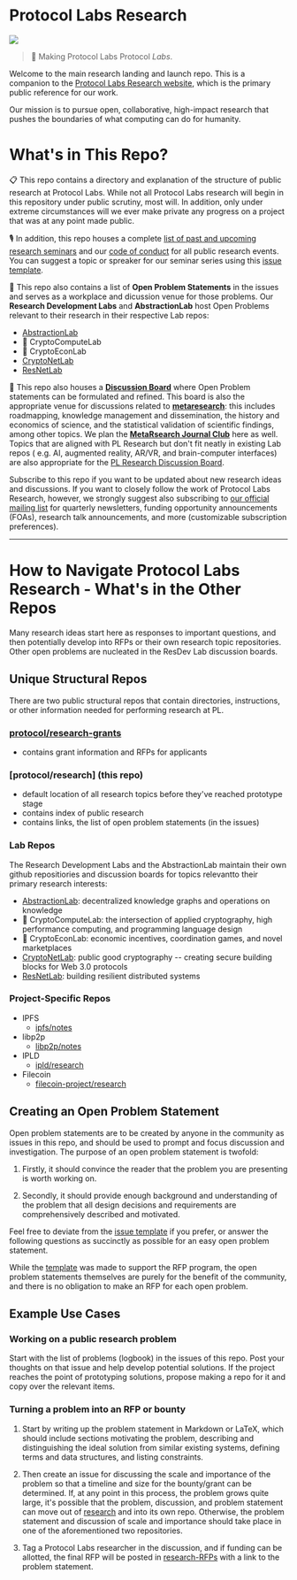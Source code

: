 # Protocol Labs Research
[![](https://img.shields.io/badge/team-research-0f41f4.svg?style=flat-square)](https://github.com/protocol/research)

> :rocket: Making Protocol Labs Protocol _Labs_.

Welcome to the main research landing and launch repo. This is a companion to the [Protocol Labs Research website](https://research.protocol.ai/), which is the primary public reference for our work.

Our mission is to pursue open, collaborative, high-impact research that pushes the boundaries of what computing can do for humanity.

# What's in This Repo?

📋 This repo contains a directory and explanation of the structure of public research at Protocol Labs.  While not all Protocol Labs research will begin in this repository under public scrutiny, most will.  In addition, only under extreme circumstances will we ever make private any progress on a project that was at any point made public.

🎙️ In addition, this repo houses a complete [list of past and upcoming research seminars](https://github.com/protocol/research/blob/master/research-events/research-seminars.md) and our [code of conduct](https://github.com/protocol/research/blob/master/research-events/code-of-conduct.md) for all public research events. You can suggest a topic or spreaker for our seminar series using this [issue template](https://github.com/protocol/research/blob/master/.github/ISSUE_TEMPLATE/research-seminar-suggestion.md). 

📝 This repo also contains a list of **Open Problem Statements** in the issues and serves as a workplace and dicussion venue for those problems.
Our **Research Development Labs** and **AbstractionLab** host Open Problems relevant to their research in their respective Lab repos:
-  [AbstractionLab](https://github.com/protocol/AbstractionLab)
-  🚧 CryptoComputeLab
-  🚧 CryptoEconLab
-  [CryptoNetLab](https://github.com/protocol/CryptoNetLab)
-  [ResNetLab](https://github.com/protocol/ResNetLab)


🎤 This repo also houses a [**Discussion Board**](https://github.com/protocol/research/discussions) where Open Problem statements can be formulated and refined. This  board is also the appropriate venue for discussions related to [**metaresearch**](https://research.protocol.ai/areas/metaresearch/): this includes roadmapping, knowledge management and dissemination, the history and economics of science, and the statistical validation of scientific findings,  among other topics. We plan the [**MetaRsearch Journal Club**](https://github.com/protocol/research/discussions/categories/metaresearch-journal-club) here as well. Topics that are aligned with PL Research but don't fit neatly in existing Lab repos ( e.g. AI, augmented reality, AR/VR, and brain-computer interfaces) are also appropriate for the [PL Research Discussion Board](https://github.com/protocol/research/discussions).

Subscribe to this repo if you want to be updated about new research ideas and discussions. If you want to closely follow the work of Protocol Labs Research, however, we strongly suggest also subscribing to [our official mailing list](https://protocol.us4.list-manage.com/subscribe?MERGE0=&u=09d704b0125b11d44d67d4617&id=7aa0f1150b&subscribe=) for quarterly newsletters, funding opportunity announcements (FOAs), research talk announcements, and more (customizable subscription preferences). 


---


# How to Navigate Protocol Labs Research - What's in the Other Repos
Many research ideas start here as responses to important questions, and then potentially develop into RFPs or their own research topic repositories. Other open problems are nucleated in the ResDev Lab discussion boards.

## Unique Structural Repos
There are two public structural repos that contain directories, instructions, or other information needed for performing research at PL.


### [protocol/research-grants](https://github.com/protocol/research-RFPs)
 - contains grant information and RFPs for applicants

### [protocol/research]  **(this repo)**
 - default location of all research topics before they've reached prototype stage
 - contains index of public research
 - contains links, the list of open problem statements (in the issues)

### Lab Repos
The Research Development Labs and the AbstractionLab maintain their own github repositiories and discussion boards for topics relevantto their primary research interests:

-  [AbstractionLab](https://github.com/protocol/AbstractionLab): decentralized knowledge graphs and operations on knowledge
-  🚧 CryptoComputeLab: the intersection of applied cryptography, high performance computing, and programming language design
-  🚧 CryptoEconLab: economic incentives, coordination games, and novel marketplaces
-  [CryptoNetLab](https://github.com/protocol/CryptoNetLab): public good cryptography -- creating secure building blocks for Web 3.0 protocols
-  [ResNetLab](https://github.com/protocol/ResNetLab): building resilient distributed systems

### Project-Specific Repos

- IPFS
  - [ipfs/notes](https://github.com/ipfs/notes)
- libp2p
  - [libp2p/notes](https://github.com/libp2p/notes)
- IPLD  
  - [ipld/research](https://github.com/ipld/research)
- Filecoin
  - [filecoin-project/research](https://github.com/filecoin-project/research)

## Creating an Open Problem Statement
Open problem statements are to be created by anyone in the community as issues in this repo, and should be used to prompt and focus discussion and investigation. The purpose of an open problem statement is twofold:

1. Firstly, it should convince the reader that the problem you are presenting is worth working on.  

2. Secondly, it should provide enough background and understanding of the problem that all design decisions and requirements are comprehensively described and motivated. 

Feel free to deviate from the [issue template](https://github.com/protocol/research/blob/add-metaresearch/.github/ISSUE_TEMPLATE/open-problem.md) if you prefer, or answer the following questions as succinctly as possible for an easy open problem statement.

While the [template](https://github.com/protocol/research/blob/add-metaresearch/.github/ISSUE_TEMPLATE/open-problem.md) was made to support the RFP program, the open problem statements themselves are purely for the benefit of the community, and there is no obligation to make an RFP for each open problem.

## Example Use Cases

### Working on a public research problem
Start with the list of problems (logbook) in the issues of this repo.  Post your thoughts on that issue and help develop potential solutions.  If the project reaches the point of prototyping solutions, propose making a repo for it and copy over the relevant items.

### Turning a problem into an RFP or bounty
1. Start by writing up the problem statement in Markdown or LaTeX, which should include sections motivating the problem, describing and distinguishing the ideal solution from similar existing systems, defining terms and data structures, and listing constraints. 
 
2. Then create an issue for discussing the scale and importance of the problem so that a timeline and size for the bounty/grant can be determined.  If, at any point in this process, the problem grows quite large, it's possible that the problem, discussion, and problem statement can move out of [research](https://github.com/protocol/research) and into its own repo.  Otherwise, the problem statement and discussion of scale and importance should take place in one of the aforementioned two repositories.  

3. Tag a Protocol Labs researcher in the discussion, and if funding can be allotted, the final RFP will be posted in [research-RFPs](https://github.com/protocol/research-RFPs) with a link to the problem statement.


